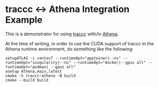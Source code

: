 # traccc <-> Athena Integration Example

This is a demonstrator for using
[traccc](https://github.com/acts-project/traccc) with/in
[Athena](https://gitlab.cern.ch/atlas/athena).

At the time of writing, in order to use the CUDA support of traccc in the
Athena runtime environment, do something like the following:

```
setupATLAS -c centos7 --runtimeOpt="apptainer|--nv" --runtimeOpt="singularity|--nv" --runtimeOpt="docker|--gpus all" --runtimeOpt="podman| --gpus all"
asetup Athena,main,latest
cmake -S traccc-athena -B build
cmake --build build
```
